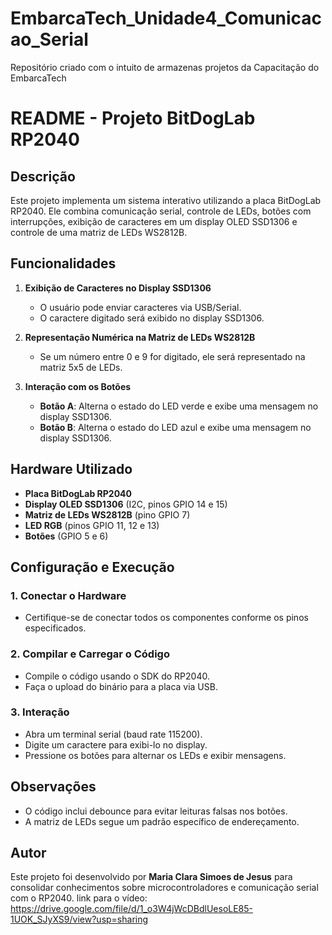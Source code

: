 # EmbarcaTech_Unidade4_Comunicacao_Serial
Repositório criado com o intuito de armazenas projetos da Capacitação do EmbarcaTech


# README - Projeto BitDogLab RP2040

## Descrição
Este projeto implementa um sistema interativo utilizando a placa BitDogLab RP2040. Ele combina comunicação serial, controle de LEDs, botões com interrupções, exibição de caracteres em um display OLED SSD1306 e controle de uma matriz de LEDs WS2812B.

## Funcionalidades
1. **Exibição de Caracteres no Display SSD1306**
   - O usuário pode enviar caracteres via USB/Serial.
   - O caractere digitado será exibido no display SSD1306.
   
2. **Representação Numérica na Matriz de LEDs WS2812B**
   - Se um número entre 0 e 9 for digitado, ele será representado na matriz 5x5 de LEDs.
   
3. **Interação com os Botões**
   - **Botão A**: Alterna o estado do LED verde e exibe uma mensagem no display SSD1306.
   - **Botão B**: Alterna o estado do LED azul e exibe uma mensagem no display SSD1306.

## Hardware Utilizado
- **Placa BitDogLab RP2040**
- **Display OLED SSD1306** (I2C, pinos GPIO 14 e 15)
- **Matriz de LEDs WS2812B** (pino GPIO 7)
- **LED RGB** (pinos GPIO 11, 12 e 13)
- **Botões** (GPIO 5 e 6)

## Configuração e Execução
### 1. Conectar o Hardware
- Certifique-se de conectar todos os componentes conforme os pinos especificados.

### 2. Compilar e Carregar o Código
- Compile o código usando o SDK do RP2040.
- Faça o upload do binário para a placa via USB.

### 3. Interação
- Abra um terminal serial (baud rate 115200).
- Digite um caractere para exibi-lo no display.
- Pressione os botões para alternar os LEDs e exibir mensagens.

## Observações
- O código inclui debounce para evitar leituras falsas nos botões.
- A matriz de LEDs segue um padrão específico de endereçamento.

## Autor
Este projeto foi desenvolvido por **Maria Clara Simoes de Jesus** para consolidar conhecimentos sobre microcontroladores e comunicação serial com o RP2040.
link para o vídeo: https://drive.google.com/file/d/1_o3W4jWcDBdlUesoLE85-1UOK_SJyXS9/view?usp=sharing